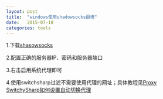```yaml
---
layout: post
title:  "windows使用shadowsocks翻墙"
date:   2015-07-18 
categories: tools
---
```

1.下载[shasowsocks] 

2.配置正确的服务器IP、密码和服务器端口

3.右击启用系统代理即可

4.使用switchsharp过滤不需要使用代理的网址；具体教程见[Proxy SwitchySharp如何设置自动切换代理]

 [shasowsocks]:https://github.com/shadowsocks/shadowsocks/wiki/Ports-and-Clients#windows 
 [Proxy SwitchySharp如何设置自动切换代理]:http://jingyan.baidu.com/article/0eb457e52254b903f1a90514.html